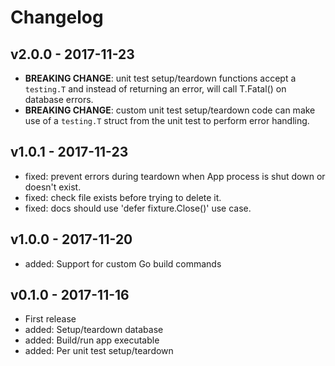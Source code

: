 # Changelog

## v2.0.0 - 2017-11-23

- **BREAKING CHANGE**: unit test setup/teardown functions accept a `testing.T` and instead of returning an error, will call T.Fatal() on database errors.
- **BREAKING CHANGE**: custom unit test setup/teardown code can make use of a `testing.T` struct from the unit test to perform error handling.

## v1.0.1 - 2017-11-23

- fixed: prevent errors during teardown when App process is shut down or doesn't exist.
- fixed: check file exists before trying to delete it.
- fixed: docs should use 'defer fixture.Close()' use case.

## v1.0.0 - 2017-11-20

- added: Support for custom Go build commands

## v0.1.0 - 2017-11-16

- First release
- added: Setup/teardown database
- added: Build/run app executable
- added: Per unit test setup/teardown
